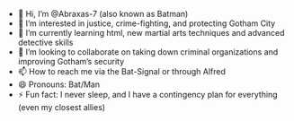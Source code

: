 - 👋 Hi, I’m @Abraxas-7 (also known as Batman)
- 👀 I’m interested in  justice, crime-fighting, and protecting Gotham City
- 🌱 I’m currently learning html, new martial arts techniques and advanced detective skills
- 💞️ I’m looking to collaborate on taking down criminal organizations and improving Gotham’s security
- 📫 How to reach me via the Bat-Signal or through Alfred
- 😄 Pronouns: Bat/Man
- ⚡ Fun fact: I never sleep, and I have a contingency plan for everything (even my closest allies)
